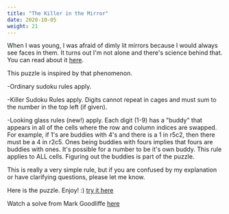 ```yaml
---
title: "The Killer in the Mirror"
date: 2020-10-05
weight: 21
---
```


<p>When I was young, I was afraid of dimly lit mirrors because I would always see faces in them. It turns out I'm not alone and there's science behind that. You can read about it <a href="https://www.noeton.org/Caputo-research.pdf">here</a>.

This puzzle is inspired by that phenomenon.</p>
<p>
-Ordinary sudoku rules apply.
</p>
<p>
-Killer Sudoku Rules apply. Digits cannot repeat in cages and must sum to the number in the top left (if given).
</p>
<p>
-Looking glass rules (new!) apply. Each digit (1-9) has a "buddy" that appears in all of the cells where the row and column indices are swapped. For example, if 1's are buddies with 4's and there is a 1 in r5c2, then there must be a 4 in r2c5. Ones being buddies with fours implies that fours are buddies with ones. It's possible for a number to be it's own buddy. This rule applies to ALL cells. Figuring out the buddies is part of the puzzle.
</p>
<p>
This is really a very simple rule, but if you are confused by my explanation or have clarifying questions, please let me know.
</p>
<p>Here is the puzzle. Enjoy! :)
<a href="https://app.crackingthecryptic.com/9h381e1v83">try it here</a>

Watch a solve from Mark Goodliffe <a href="https://www.youtube.com/watch?v=APOq9PUMMg4&t=129s&ab_channel=CrackingTheCryptic">here</a>


</p>